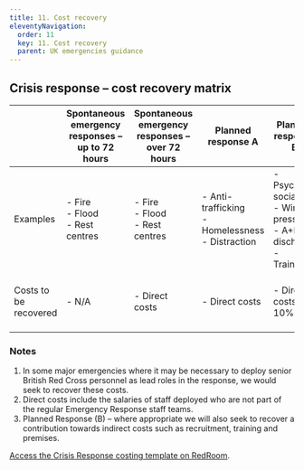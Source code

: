 ```yaml
---
title: 11. Cost recovery
eleventyNavigation:
  order: 11
  key: 11. Cost recovery
  parent: UK emergencies guidance
---
```


## Crisis response – cost recovery matrix

||Spontaneous emergency responses – up to 72 hours| Spontaneous emergency responses – over 72 hours| Planned response A| Planned response B| Planned response C|
|---|---|---|---|---|---|
|Examples| - Fire <br> - Flood <br> - Rest centres| - Fire <br> - Flood <br> - Rest centres| - Anti-trafficking <br> - Homelessness <br> - Distraction| - Psycho-social <br> - Winter pressures <br> - A+E discharge <br> - Training|- Utility companies|
Costs to be recovered|- N/A| - Direct costs| - Direct costs| - Direct costs + 10%|- Indirect costs <br> - Direct costs + 10%|

### Notes

1. In some major emergencies where it may be necessary to deploy senior British Red Cross personnel as lead roles in the response, we would seek to recover these costs.
2. Direct costs include the salaries of staff deployed who are not part of the regular Emergency Response staff teams.
3. Planned Response (B) – where appropriate we will also seek to recover a contribution towards indirect costs such as recruitment, training and premises.

[Access the Crisis Response costing template on RedRoom](https://britishredcross.interactgo.com/Interact/Pages/Content/Document.aspx?id=10275&SearchId=872845).
